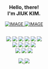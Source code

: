 
<br/>

### <div align="center">Hello, there! <br/> I'm JIUK KIM.</div>


<div align="center"> 
  <!--
  <a href='https://amplified-purpose-11c.notion.site/CV_KOR-6811bd7ef57c4483a3dff7f524dda69f?pvs=4' target="_blank">
    <picture>
      <source media="(prefers-color-scheme: dark)" srcset="https://img.shields.io/badge/%20My%20Résumé-0E1116?style=flat-square&logo=notion&logoColor=white">
      <source media="(prefers-color-scheme: light)" srcset="https://img.shields.io/badge/%20My%20Resume-ffffff?style=flat-square&logo=notion&logoColor=black">
      <img alt="IMAGE" src="http://LIGHT_IMAGE_URL.png">
    </picture>
  </a>
  -->
  <a href='https://www.linkedin.com/in/jiuk-kim-42248325a/' target="_blank">
    <picture>
      <source media="(prefers-color-scheme: dark)" srcset="https://img.shields.io/badge/%20My%20LinkedIn-0E1116?style=flat-square&logo=linkedin&logoColor=0A66C2">
      <source media="(prefers-color-scheme: light)" srcset="https://img.shields.io/badge/%20My%20LinkedIn-ffffff?style=flat-square&logo=linkedin&logoColor=0A66C2">
      <img alt="IMAGE" src="http://LIGHT_IMAGE_URL.png">
    </picture>
  </a>
  <a href='mailto:alex.jiuk.kim@gmail.com' target="_blank">
    <picture>
      <source media="(prefers-color-scheme: dark)" srcset="https://img.shields.io/badge/%20My%20Gmail-0E1116?style=flat-square&logo=gmail&logoColor=EA4335">
      <source media="(prefers-color-scheme: light)" srcset="https://img.shields.io/badge/%20My%20Gmail-ffffff?style=flat-square&logo=gmail&logoColor=EA4335">
      <img alt="IMAGE" src="http://LIGHT_IMAGE_URL.png">
    </picture>
  </a>
</div>
<br/>

<p align="center">
  <img src="https://img.shields.io/badge/Spring-6DB33F?style=flat-square&logo=spring&logoColor=white"/>
  <img src="https://img.shields.io/badge/.NET-512BD4?style=flat-square&logo=.net&logoColor=white"/>
  <img src="https://img.shields.io/badge/NestJS-E0234E?style=flat-square&logo=nestjs&logoColor=white"/>
  <img src="https://img.shields.io/badge/Node.js-339933?style=flat-square&logo=nodedotjs&logoColor=white"/>
  <img src="https://img.shields.io/badge/Django-092E20?style=flat-square&logo=django&logoColor=white"/>
  <img src="https://img.shields.io/badge/FastAPI-009688?style=flat-square&logo=fastapi&logoColor=white"/>
  <br/>
  <img src="https://img.shields.io/badge/Docker-2496ED?style=flat-square&logo=Docker&logoColor=white"/>
  <img src="https://img.shields.io/badge/Kubernetes-326CE5?style=flat-square&logo=Kubernetes&logoColor=white"/>
  <img src="https://img.shields.io/badge/Jenkins-D24939?style=flat-square&logo=jenkins&logoColor=white"/>
  <img src="https://img.shields.io/badge/Redis-DC382D?style=flat-square&logo=redis&logoColor=white"/>
  <br/>
  <img src="https://img.shields.io/badge/AWS-232F3E?style=flat-square&logo=amazonaws&logoColor=white"/>
  <img src="https://img.shields.io/badge/Azure-0078D4?style=flat-square&logo=microsoftazure&logoColor=white"/>
  <img src="https://img.shields.io/badge/GCP-4285F4?style=flat-square&logo=googlecloud&logoColor=white"/>
</p>


<p align="center">
  <a href='' target="_blank">
     <img src="https://img.shields.io/badge/LeetCode-000000?style=flat-square&logo=LeetCode&logoColor=white"/>
  </a>
  <a href='' target="_blank">
     <img src="https://img.shields.io/badge/Kaggle-20BEFF?style=flat-square&logo=Kaggle&logoColor=white"/>
  </a>
</p>

<br/>

